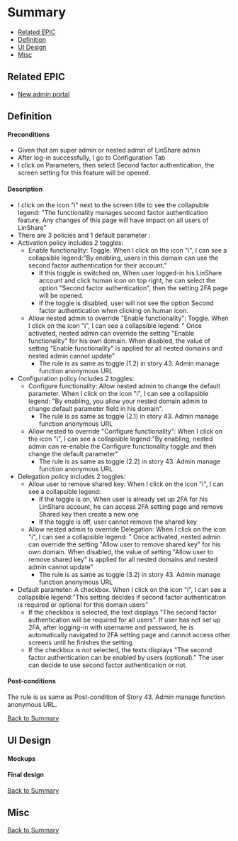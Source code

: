 # Summary

* [Related EPIC](#related-epic)
* [Definition](#definition)
* [UI Design](#ui-design)
* [Misc](#misc)

## Related EPIC

* [New admin portal](./README.md)

## Definition

#### Preconditions

- Given that am super admin or nested admin of LinShare admin
- After log-in successfully, I go to Configuration Tab
- I click on Parameters, then select Second factor authentication, the screen setting for this feature will be opened.

#### Description

- I click on the icon "i" next to the screen title to see the collapsible legend: "The functionality manages second factor authentication feature. Any changes of this page will have impact on all users of LinShare"
- There are 3 policies and 1 default parameter :
- Activation policy includes 2 toggles:
    -  Enable functionality: Toggle. When I click on the icon "i", I can see a collapsible legend:"By enabling, users in this domain can use the second factor authentication for their account."
        - If this toggle is switched on, When user logged-in his LinShare account and click human icon on top right, he can select the option "Second factor authentication", then the setting 2FA page will be opened. 
        - If the toggle is disabled, user will not see the option Second factor authentication when clicking on human icon. 
    -  Allow nested admin to override "Enable functionality": Toggle. When I click on the icon "i", I can see a collapsible legend: " Once activated, nested admin can override the setting "Enable  functionality" for his own domain. When disabled, the value of setting "Enable functionality" is applied for all nested domains and nested admin cannot update"
        - The rule is as same as toggle (1.2) in story 43. Admin manage function anonymous URL
- Configuration policy includes 2 toggles:
    -  Configure functionality: Allow nested admin to change the default parameter. When I click on the icon "i", I can see a collapsible legend: "By enabling, you allow your nested domain admin to change default parameter field in his domain".
        - The rule is as same as toggle (2.1) in story 43. Admin manage function anonymous URL
    -  Allow nested to override "Configure functionality": When I click on the icon "i", I can see a collapsible legend:"By enabling, nested admin can re-enable the Configure functionality toggle and then change the default parameter"
        - The rule is as same as toggle (2.2) in story 43. Admin manage function anonymous URL
- Delegation policy includes 2 toggles:
    -  Allow user to remove shared key:  When I click on the icon "i", I can see a collapsible legend:
        - If the toggle is on, When user is already set up 2FA for his LinShare account, he can access 2FA setting page and remove Shared key then create a new one 
        - If the toggle is off, user cannot remove the shared key
    -  Allow nested admin to override Delegation:  When I click on the icon "i", I can see a collapsible legend: " Once activated, nested admin can override the setting "Allow user to remove shared key" for his own domain. When disabled, the value of setting "Allow user to remove shared key"  is applied for all nested domains and nested admin cannot update"
        - The rule is as same as toggle (3.2) in story 43. Admin manage function anonymous URL
- Default parameter: A checkbox. When I click on the icon "i", I can see a collapsible legend:"This setting decides if second factor authentication is required or optional for this domain users"
    - If the checkbox is selected, the text displays "The second factor authentication will be required for all users". If user has not set up 2FA, after logging-in with username and password, he is automatically navigated to 2FA setting page and cannot access other screens until he finishes the setting.
    - If the checkbox is not selected, the texts displays "The second factor authentication can be enabled by users (optional)." The user can decide to use second factor authentication or not.

#### Post-conditions

The rule is as same as Post-condition of Story 43. Admin manage function anonymous URL.

[Back to Summary](#summary)

## UI Design

#### Mockups

#### Final design

[Back to Summary](#summary)
## Misc

[Back to Summary](#summary)
